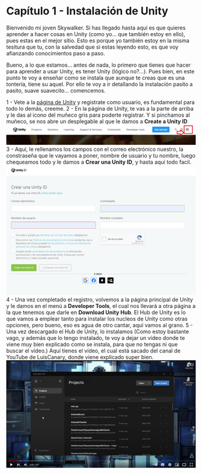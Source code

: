 # Capítulo 1 - Instalación de Unity

Bienvenido mi joven Skywalker. Si has llegado hasta aquí es que quieres aprender a hacer cosas en Unity (como yo... que también estoy en ello), pues estas en el mejor sitio. Esto es porque yo también estoy en la misma tesitura que tu, con la salvedad que si estas leyendo esto, es que voy afianzando conocimientos paso a paso.

Bueno, a lo que estamos... antes de nada, lo primero que tienes que hacer para aprender a usar Unity, es tener Unity (lógico no?...). Pues bien, en este punto te voy a enseñar como se instala que aunque te creas que es una tontería, tiene su aquel. Por ello te voy a ir detallando la instalación pasito a pasito, suave suavecito... comencemos.

 1 - Vete a la [página de Unity](https://unity.com/) y registrate como usuario, es fundamental para todo lo demás, creeme.
 2 - En la página de Unity, te vas a la parte de arriba y le das al icono del muñeco gris para poderte registrar. Y si pinchamos al muñeco, se nos abre un desplegable al que le damos a **Create a Unity ID**
     ![Registro](/img/00A_1_UnityRegistre.png)
 3 - Aquí, le rellenamos los campos con el correo electrónico nuestro, la constraseña que le vayamos a poner, nombre de usuario y tu nombre, luego chequeamos todo y le damos a **Crear una Unity ID**, y hasta aquí todo facil.
     ![Registro01](/img/00A_1_UnityRegistrePage.png)
 4 - Una vez completado el registro, volvemos a la página principal de Unity y le damos en el menú a **Developer Tools**, el cual nos llevará a otra página a la que tenemos que darle en **Download Unity Hub**. El Hub de Unity es lo que vamos a emplear tanto para instalar los nucleos de Unity como otras opciones, pero bueno, eso es agua de otro cantar, aquí vamos al grano.
 5 - Una vez descargado el Hub de Unity, lo instalamos (Como estoy bastante vago, y además que lo tengo instalado, te voy a dejar un vídeo donde te viene muy bien explicado como se instala, para que no tengas ni que buscar el vídeo.) Aquí tienes el vídeo, el cual está sacado del canal de YouTube de LuisCanary, donde viene explicado super bien.
[![Instalation](/img/00A_1_UnityHubVideo.png)](https://www.youtube.com/watch?v=moNwhFQ-uig)